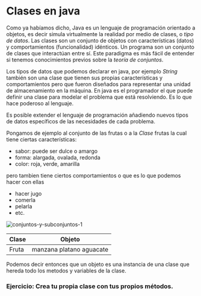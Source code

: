 # Clases en java

Como ya habíamos dicho, Java es un lenguaje de programación orientado a objetos, es decir simula virtualmente la realidad por medio de clases, o *tipo de datos*. Las clases son un conjunto de objetos con características (datos) y comportamientos (funcionalidad) idénticos. Un programa son un conjunto de clases que interactúan entre sí. Este paradigma es más fácil de entender si tenemos conocimientos previos sobre la *teoría de conjuntos*.

Los tipos de datos que podemos declarar en java, por ejemplo *String* también son una clase que tienen sus propias características y comportamientos pero que fueron diseñados para representar una unidad de almacenamiento en la máquina. En java es el programador el que puede definir una clase para modelar el problema que está resolviendo. Es lo que hace poderoso al lenguaje.

 Es posible extender el lenguaje de programación añadiendo nuevos tipos de datos específicos de las necesidades de cada problema.

Pongamos de ejemplo al conjunto de las frutas o a la *Clase* frutas la cual tiene ciertas características:
- sabor: puede ser dulce o amargo
- forma: alargada, ovalada, redonda
- color: roja, verde, amarilla

pero tambien tiene ciertos comportamientos o que es lo que podemos hacer con ellas
- hacer jugo
- comerla
- pelarla
- etc.

![conjuntos-y-subconjuntos-1](https://user-images.githubusercontent.com/99680214/154113419-fd119d80-6e9a-4584-88de-758469ff0ab1.png)

|Clase| Objeto|
|-----|--------|
|Fruta|manzana platano aguacate|

Podemos decir entonces que un objeto es una instancia de una clase que hereda todo los metodos y variables de la clase.

### Ejercicio: Crea tu propia clase con tus propios métodos.
